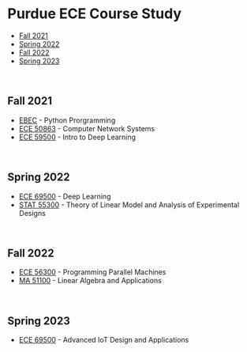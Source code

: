 # Purdue ECE Course Study
* [Fall 2021](#Fall-2021)
* [Spring 2022](#Spring-2022)
* [Fall 2022](#Fall-2022)
* [Spring 2023](#Spring-2023)

<br />

## Fall 2021
* [EBEC](#) - Python Prorgramming  
* [ECE 50863](https://github.com/yylou/purdue-ece/tree/main/ECE-50863) - Computer Network Systems  
* [ECE 59500](#) - Intro to Deep Learning  

<br />

## Spring 2022
* [ECE 69500](#) - Deep Learning
* [STAT 55300](#) - Theory of Linear Model and Analysis of Experimental Designs

<br />

## Fall 2022
* [ECE 56300](https://github.com/yylou/purdue-ece/tree/main/ECE-56300) - Programming Parallel Machines
* [MA 51100](#) - Linear Algebra and Applications

<br />

## Spring 2023
* [ECE 69500](https://github.com/yylou/purdue-ece/tree/main/ECE-69500-IoT) - Advanced IoT Design and Applications
